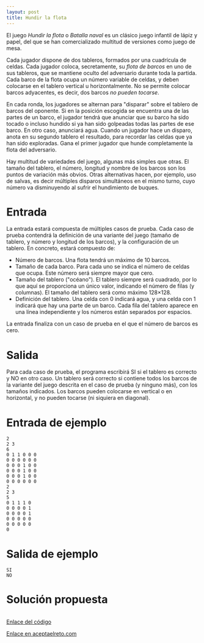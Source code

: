 ```yaml
---
layout: post
title: Hundir la flota
---
```


El juego _Hundir la flota_ o _Batalla naval_ es un clásico juego infantil de lápiz y papel, del que se han comercializado multitud de versiones como juego de mesa.

Cada jugador dispone de dos tableros, formados por una cuadrícula de celdas. Cada jugador coloca, secretamente, su _flota de barcos_ en uno de sus tableros, que se mantiene oculto del adversario durante toda la partida. Cada barco de la flota ocupa un número variable de celdas, y deben colocarse en el tablero vertical u horizontalmente. No se permite colocar barcos adyacentes, es decir, dos barcos _no pueden tocarse_.

En cada ronda, los jugadores se alternan para "disparar" sobre el tablero de barcos del oponente. Si en la posición escogida se encuentra una de las partes de un barco, el jugador tendrá que anunciar que su barco ha sido tocado o incluso hundido si ya han sido golpeadas todas las partes de ese barco. En otro caso, anunciará agua. Cuando un jugador hace un disparo, anota en su segundo tablero el resultado, para recordar las celdas que ya han sido exploradas. Gana el primer jugador que hunde completamente la flota del adversario.

Hay multitud de variedades del juego, algunas más simples que otras. El tamaño del tablero, el número, longitud y nombre de los barcos son los puntos de variación más obvios. Otras alternativas hacen, por ejemplo, uso de salvas, es decir múltiples disparos simultáneos en el mismo turno, cuyo número va disminuyendo al sufrir el hundimiento de buques. 

# Entrada

La entrada estará compuesta de múltiples casos de prueba. Cada caso de prueba contendrá la definición de una variante del juego (tamaño de tablero, y número y longitud de los barcos), y la configuración de un tablero. En concreto, estará compuesto de:

- Número de barcos. Una flota tendrá un máximo de 10 barcos.
- Tamaño de cada barco. Para cada uno se indica el número de celdas que ocupa. Este número será siempre mayor que cero.
- Tamaño del tablero ("océano"). El tablero siempre será cuadrado, por lo que aquí se proporciona un único valor, indicando el número de filas (y columnas). El tamaño del tablero será como máximo 128×128.
- Definición del tablero. Una celda con 0 indicará agua, y una celda con 1 indicará que hay una parte de un barco. Cada fila del tablero aparece en una línea independiente y los números están separados por espacios.

La entrada finaliza con un caso de prueba en el que el número de barcos es cero.

# Salida

Para cada caso de prueba, el programa escribirá SI si el tablero es correcto y NO en otro caso. Un tablero será correcto si contiene todos los barcos de la variante del juego descrita en el caso de prueba (y ninguno más), con los tamaños indicados. Los barcos pueden colocarse en vertical o en horizontal, y no pueden tocarse (ni siquiera en diagonal).

# Entrada de ejemplo

```
2
2 3
6
0 1 1 0 0 0
0 0 0 0 0 0
0 0 0 1 0 0
0 0 0 1 0 0
0 0 0 1 0 0
0 0 0 0 0 0
2
2 3
5
0 1 1 1 0
0 0 0 0 1
0 0 0 0 1
0 0 0 0 0
0 0 0 0 0
0
```

# Salida de ejemplo

```
SI
NO
```
# Solución propuesta

``` python

```

[Enlace del código](https://github.com/israelem/aceptaelreto/blob/master/codes/2018-03-19-flota.py)

[Enlace en aceptaelreto.com](https://www.aceptaelreto.com/problem/statement.php?id=137)
